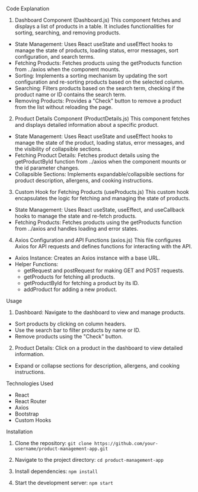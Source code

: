 Code Explanation
1. Dashboard Component (Dashboard.js)
This component fetches and displays a list of products in a table. It includes functionalities for sorting, searching, and removing products.

* State Management: Uses React useState and useEffect hooks to manage the state of products, loading status, error messages, sort configuration, and search terms.
* Fetching Products: Fetches products using the getProducts function from ../axios when the component mounts.
* Sorting: Implements a sorting mechanism by updating the sort configuration and re-sorting products based on the selected column.
* Searching: Filters products based on the search term, checking if the product name or ID contains the search term.
* Removing Products: Provides a "Check" button to remove a product from the list without reloading the page.

2. Product Details Component (ProductDetails.js)
This component fetches and displays detailed information about a specific product.

* State Management: Uses React useState and useEffect hooks to manage the state of the product, loading status, error messages, and the visibility of collapsible sections.
* Fetching Product Details: Fetches product details using the getProductById function from ../axios when the component mounts or the id parameter changes.
* Collapsible Sections: Implements expandable/collapsible sections for product description, allergens, and cooking instructions.

3. Custom Hook for Fetching Products (useProducts.js)
This custom hook encapsulates the logic for fetching and managing the state of products.

* State Management: Uses React useState, useEffect, and useCallback hooks to manage the state and re-fetch products.
* Fetching Products: Fetches products using the getProducts function from ../axios and handles loading and error states.

4. Axios Configuration and API Functions (axios.js)
This file configures Axios for API requests and defines functions for interacting with the API.

* Axios Instance: Creates an Axios instance with a base URL.
* Helper Functions:
  * getRequest and postRequest for making GET and POST requests.
  * getProducts for fetching all products.
  * getProductById for fetching a product by its ID.
  * addProduct for adding a new product.

Usage
1. Dashboard: Navigate to the dashboard to view and manage products.
 * Sort products by clicking on column headers.
 * Use the search bar to filter products by name or ID.
 * Remove products using the "Check" button.

2. Product Details: Click on a product in the dashboard to view detailed information.
 * Expand or collapse sections for description, allergens, and cooking instructions.

Technologies Used
* React
* React Router
* Axios
* Bootstrap
* Custom Hooks

Installation

1. Clone the repository:
      `git clone https://github.com/your-username/product-management-app.git`

2. Navigate to the project directory:
      `cd product-management-app`

3. Install dependencies:
      `npm install`
   
4. Start the development server:
      `npm start`
